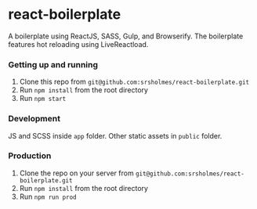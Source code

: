 # react-boilerplate
A boilerplate using ReactJS, SASS, Gulp, and Browserify.
The boilerplate features hot reloading using LiveReactload.
### Getting up and running

1. Clone this repo from `git@github.com:srsholmes/react-boilerplate.git`
2. Run `npm install` from the root directory
3. Run `npm start`

### Development
JS and SCSS inside `app` folder. 
Other static assets in `public` folder.

### Production
1. Clone the repo on your server from `git@github.com:srsholmes/react-boilerplate.git`
2. Run `npm install` from the root directory
3. Run `npm run prod` 
